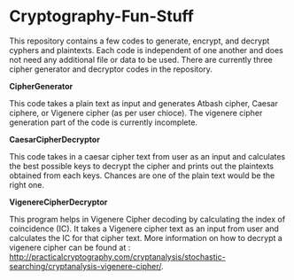 # Cryptography-Fun-Stuff
This repository contains a few codes to generate, encrypt, and decrypt cyphers and plaintexts. Each code is independent of one another and does not need any additional file or data to be used. There are currently three cipher generator and decryptor codes in the repository. 

**CipherGenerator**

  This code takes a plain text as input and generates Atbash cipher, Caesar ciphere, or Vigenere cipher (as per user chioce). The vigenere cipher generation part of the code is currently incomplete.

**CaesarCipherDecryptor**

  This code takes in a caesar cipher text from user as an input and calculates the best possible keys to decrypt the cipher and prints out the plaintexts obtained from each keys. Chances are one of the plain text would be the right one.

**VigenereCipherDecryptor**

  This program helps in Vigenere Cipher decoding by calculating the index of coincidence (IC). It takes a Vigenere cipher text as an input from user and calculates the IC for that cipher text. More information on how to decrypt a vigenere cipher can be found at : http://practicalcryptography.com/cryptanalysis/stochastic-searching/cryptanalysis-vigenere-cipher/.
